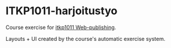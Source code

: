 # ITKP1011-harjoitustyo

Course exercise for [itkp1011 Web-publishing](https://appro.mit.jyu.fi/itkp1011/).

Layouts + UI created by the course's automatic exercise system.